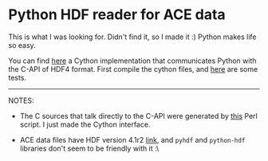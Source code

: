 # Python HDF reader for ACE data

This is what I was looking for. Didn't find it, so I made it :)
Python makes life so easy.

You can find [here](./cython/src) a Cython implementation that communicates Python with the C-API of HDF4 format.
First compile the cython files, and [here](./cython/scripts) are some tests.

---
NOTES:
- The C sources that talk directly to the C-API were generated by [this](http://www.srl.caltech.edu/ACE/ASC/exhdfgen/index.htm) Perl script.
I just made the Cython interface. 

- ACE data files have HDF version 4.1r2 [link](http://www.srl.caltech.edu/ACE/ASC/hdf.html), and `pyhdf` and `python-hdf` libraries don't seem to be friendly with it :\

